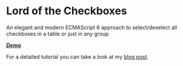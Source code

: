 # Lord of the Checkboxes

An elegant and modern ECMAScript 6 approach to select/deselect all checkboxes in a table or just in any group

***[Demo](https://thoth3x.github.io/lord-of-the-checkboxes/)***

For a detailed tutorial you can take a look at my [blog post](http://thoth3x.com/lord-of-the-checkboxes).
